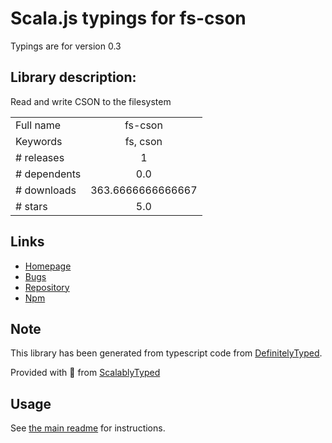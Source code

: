 
# Scala.js typings for fs-cson

Typings are for version 0.3

## Library description:
Read and write CSON to the filesystem

|                    |                 |
| ------------------ | :-------------: |
| Full name          | fs-cson |
| Keywords           | fs, cson |
| # releases         | 1 |
| # dependents       | 0.0 |
| # downloads        | 363.6666666666667 |
| # stars            | 5.0 |

## Links
- [Homepage](https://github.com/charlierudolph/fs-cson#readme)
- [Bugs](https://github.com/charlierudolph/fs-cson/issues)
- [Repository](https://github.com/charlierudolph/fs-cson)
- [Npm](https://www.npmjs.com/package/fs-cson)
    


## Note
This library has been generated from typescript code from [DefinitelyTyped](https://definitelytyped.org).

Provided with :purple_heart: from [ScalablyTyped](https://github.com/oyvindberg/ScalablyTyped)

## Usage
See [the main readme](../../readme.md) for instructions.


